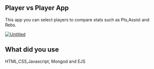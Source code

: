 ## Player vs Player App

This app you can select players to compare stats such as Pts,Assist and Rebs.

<a href="https://ibb.co/BqN7C0X"><img src="https://i.ibb.co/dGg358d/Untitled.png" alt="Untitled" border="0"></a>
## What did you use

HTML,CSS,Javascript, Mongod and EJS
